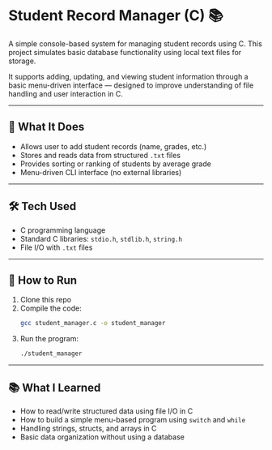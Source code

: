 # Student Record Manager (C) 📚

A simple console-based system for managing student records using C. This project simulates basic database functionality using local text files for storage.

It supports adding, updating, and viewing student information through a basic menu-driven interface — designed to improve understanding of file handling and user interaction in C.

---

## 🧠 What It Does

- Allows user to add student records (name, grades, etc.)
- Stores and reads data from structured `.txt` files
- Provides sorting or ranking of students by average grade
- Menu-driven CLI interface (no external libraries)

---

## 🛠️ Tech Used

- C programming language  
- Standard C libraries: `stdio.h`, `stdlib.h`, `string.h`  
- File I/O with `.txt` files

---

## 🚀 How to Run

1. Clone this repo  
2. Compile the code:  
   ```bash
   gcc student_manager.c -o student_manager
   ```
3. Run the program:  
   ```bash
   ./student_manager
   ```

---

## 📚 What I Learned

- How to read/write structured data using file I/O in C  
- How to build a simple menu-based program using `switch` and `while`  
- Handling strings, structs, and arrays in C  
- Basic data organization without using a database
